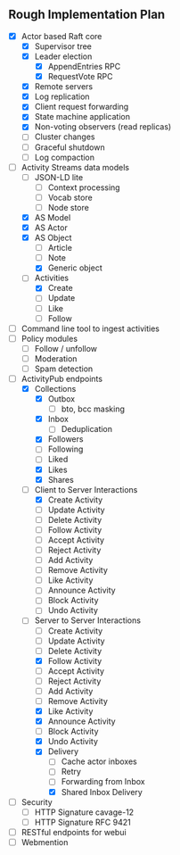 ## Rough Implementation Plan

- [x] Actor based Raft core
    - [x] Supervisor tree
    - [x] Leader election
        - [x] AppendEntries RPC
        - [x] RequestVote RPC
    - [x] Remote servers
    - [x] Log replication
    - [x] Client request forwarding
    - [x] State machine application
    - [x] Non-voting observers (read replicas)
    - [ ] Cluster changes
    - [ ] Graceful shutdown
    - [ ] Log compaction
- [ ] Activity Streams data models
    - [ ] JSON-LD lite
        - [ ] Context processing
        - [ ] Vocab store
        - [ ] Node store
    - [x] AS Model
    - [x] AS Actor
    - [x] AS Object
        - [ ] Article
        - [ ] Note
        - [x] Generic object
    - [ ] Activities
        - [x] Create
        - [ ] Update
        - [ ] Like
        - [ ] Follow
- [ ] Command line tool to ingest activities
- [ ] Policy modules
    - [ ] Follow / unfollow
    - [ ] Moderation
    - [ ] Spam detection
- [ ] ActivityPub endpoints
    - [x] Collections
        - [x] Outbox
            - [ ] bto, bcc masking
        - [x] Inbox
            - [ ] Deduplication
        - [x] Followers
        - [ ] Following
        - [ ] Liked
        - [x] Likes
        - [x] Shares
    - [ ] Client to Server Interactions
        - [x] Create Activity
        - [ ] Update Activity
        - [ ] Delete Activity
        - [ ] Follow Activity
        - [ ] Accept Activity
        - [ ] Reject Activity
        - [ ] Add Activity
        - [ ] Remove Activity
        - [ ] Like Activity
        - [ ] Announce Activity
        - [ ] Block Activity
        - [ ] Undo Activity
    - [ ] Server to Server Interactions
        - [ ] Create Activity
        - [ ] Update Activity
        - [ ] Delete Activity
        - [x] Follow Activity
        - [ ] Accept Activity
        - [ ] Reject Activity
        - [ ] Add Activity
        - [ ] Remove Activity
        - [x] Like Activity
        - [x] Announce Activity
        - [ ] Block Activity
        - [x] Undo Activity
        - [x] Delivery
            - [ ] Cache actor inboxes
            - [ ] Retry
            - [ ] Forwarding from Inbox
            - [x] Shared Inbox Delivery
- [ ] Security
    - [ ] HTTP Signature cavage-12
    - [ ] HTTP Signature RFC 9421
- [ ] RESTful endpoints for webui
- [ ] Webmention
